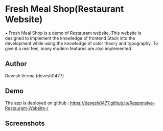 # Fresh Meal Shop(Restaurant Website)

• Fresh Meal Shop is a demo of Restaurant website. This website is designed to implement the knowledge of frontend Stack into the development while using the knowledge of color theory and typography. To give it a real feel, many modern features are also implemented.
## Author

Devesh Verma (devesh0477)

## Demo 

The app is deployed on github : https://devesh0477.github.io/Responsive-Restaurant-Website-/

## Screenshots 
